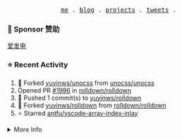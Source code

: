 <p align="center">
  <samp>
    <a href="https://yuy1n.io">me</a> .
    <a href="https://yuy1n.io/blog">blog</a> .
    <a href="https://yuy1n.io/projects">projects</a> .
    <a href="https://twitter.com/yuyinws">tweets</a> .
  </samp>
</p>

### 💖 Sponsor 赞助

[爱发电](https://afdian.com/a/yuyinws)

### ⭐️ Recent Activity
<!--RECENT_ACTIVITY:start-->
1. 🍴 Forked [yuyinws/unocss](https://github.com/yuyinws/unocss) from [unocss/unocss](https://github.com/unocss/unocss)<br>
2. Opened PR [#1996](https://github.com/rolldown/rolldown/pull/1996) in [rolldown/rolldown](https://github.com/rolldown/rolldown)<br>
3. 💪 Pushed 1 commit(s) to [yuyinws/rolldown](https://github.com/yuyinws/rolldown)<br>
4. 🍴 Forked [yuyinws/rolldown](https://github.com/yuyinws/rolldown) from [rolldown/rolldown](https://github.com/rolldown/rolldown)<br>
5. ⭐️ Starred [antfu/vscode-array-index-inlay](https://github.com/antfu/vscode-array-index-inlay)<br>
<!--RECENT_ACTIVITY:end-->

<details>
  <summary>
  More Info
  </summary>

[![wakatime](https://wakatime.com/badge/user/51143705-a99d-4e70-b101-fd9e1cb44e71.svg)](https://wakatime.com/@51143705-a99d-4e70-b101-fd9e1cb44e71)

<img src="https://cdn.jsdelivr.net/gh/yuyinws/yuyinws/gitmand.svg" />
<br />
<img src="https://card.yuy1n.io/card/76561198340841543/dark,bg-game-1850570" />
<br />
<img src="https://cdn.jsdelivr.net/gh/yuyinws/yuyinws/github-metrics.svg" />
</details>
